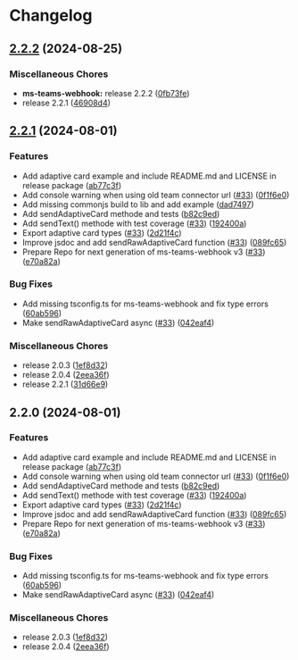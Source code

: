 # Changelog

## [2.2.2](https://github.com/waigel/node-ms-teams-webhook/compare/ms-teams-webhook-v2.2.1...ms-teams-webhook@v2.2.2) (2024-08-25)


### Miscellaneous Chores

* **ms-teams-webhook:** release 2.2.2 ([0fb73fe](https://github.com/waigel/node-ms-teams-webhook/commit/0fb73fe3de6ab16a5ccbb086e945ce88efa4689a))
* release 2.2.1 ([46908d4](https://github.com/waigel/node-ms-teams-webhook/commit/46908d4317b452915eb77c7cfe4663c39769b8c6))

## [2.2.1](https://github.com/waigel/node-ms-teams-webhook/compare/ms-teams-webhook-v2.2.0...ms-teams-webhook-v2.2.1) (2024-08-01)


### Features

* Add adaptive card example and include README.md and LICENSE in release package ([ab77c3f](https://github.com/waigel/node-ms-teams-webhook/commit/ab77c3f6ca4ff2fe6a52058b95eee4965fe6d876))
* Add console warning when using old team connector url ([#33](https://github.com/waigel/node-ms-teams-webhook/issues/33)) ([0f1f6e0](https://github.com/waigel/node-ms-teams-webhook/commit/0f1f6e0b9cc0175b70dbaa6757f5a05b760cb1ad))
* Add missing commonjs build to lib and add example ([dad7497](https://github.com/waigel/node-ms-teams-webhook/commit/dad7497e8ef925988f17072725ac827e0e732b5e))
* Add sendAdaptiveCard methode and tests ([b82c9ed](https://github.com/waigel/node-ms-teams-webhook/commit/b82c9edb156503f6bd305d02c34772d8f42f99c2))
* Add sendText() methode with test coverage  ([#33](https://github.com/waigel/node-ms-teams-webhook/issues/33)) ([192400a](https://github.com/waigel/node-ms-teams-webhook/commit/192400a2959a7eefef56197ee7a12a01016b2070))
* Export adaptive card types ([#33](https://github.com/waigel/node-ms-teams-webhook/issues/33)) ([2d21f4c](https://github.com/waigel/node-ms-teams-webhook/commit/2d21f4c799cf4775212afebedaa757d5a7b227a7))
* Improve jsdoc and add sendRawAdaptiveCard function ([#33](https://github.com/waigel/node-ms-teams-webhook/issues/33)) ([089fc65](https://github.com/waigel/node-ms-teams-webhook/commit/089fc652dd62fd1313559e095b88acd50e897538))
* Prepare Repo for next generation of ms-teams-webhook v3 ([#33](https://github.com/waigel/node-ms-teams-webhook/issues/33)) ([e70a82a](https://github.com/waigel/node-ms-teams-webhook/commit/e70a82a02702561e23d0099fac913afad1f566e0))


### Bug Fixes

* Add missing tsconfig.ts for ms-teams-webhook and fix type errors ([60ab596](https://github.com/waigel/node-ms-teams-webhook/commit/60ab596aa6d9fbdd21f96165f53bb16a609e9ae2))
* Make sendRawAdaptiveCard async ([#33](https://github.com/waigel/node-ms-teams-webhook/issues/33)) ([042eaf4](https://github.com/waigel/node-ms-teams-webhook/commit/042eaf4d46eccd346278ee0ef03a401b943304db))


### Miscellaneous Chores

* release 2.0.3 ([1ef8d32](https://github.com/waigel/node-ms-teams-webhook/commit/1ef8d32a00b39c527449679d30dfc7dbb6840d08))
* release 2.0.4 ([2eea36f](https://github.com/waigel/node-ms-teams-webhook/commit/2eea36f31462128de7c13be1cf3de60edb14674a))
* release 2.2.1 ([31d66e9](https://github.com/waigel/node-ms-teams-webhook/commit/31d66e9f51f1363d39047d22786986c23f56bfa9))

## 2.2.0 (2024-08-01)


### Features

* Add adaptive card example and include README.md and LICENSE in release package ([ab77c3f](https://github.com/waigel/node-ms-teams-webhook/commit/ab77c3f6ca4ff2fe6a52058b95eee4965fe6d876))
* Add console warning when using old team connector url ([#33](https://github.com/waigel/node-ms-teams-webhook/issues/33)) ([0f1f6e0](https://github.com/waigel/node-ms-teams-webhook/commit/0f1f6e0b9cc0175b70dbaa6757f5a05b760cb1ad))
* Add sendAdaptiveCard methode and tests ([b82c9ed](https://github.com/waigel/node-ms-teams-webhook/commit/b82c9edb156503f6bd305d02c34772d8f42f99c2))
* Add sendText() methode with test coverage  ([#33](https://github.com/waigel/node-ms-teams-webhook/issues/33)) ([192400a](https://github.com/waigel/node-ms-teams-webhook/commit/192400a2959a7eefef56197ee7a12a01016b2070))
* Export adaptive card types ([#33](https://github.com/waigel/node-ms-teams-webhook/issues/33)) ([2d21f4c](https://github.com/waigel/node-ms-teams-webhook/commit/2d21f4c799cf4775212afebedaa757d5a7b227a7))
* Improve jsdoc and add sendRawAdaptiveCard function ([#33](https://github.com/waigel/node-ms-teams-webhook/issues/33)) ([089fc65](https://github.com/waigel/node-ms-teams-webhook/commit/089fc652dd62fd1313559e095b88acd50e897538))
* Prepare Repo for next generation of ms-teams-webhook v3 ([#33](https://github.com/waigel/node-ms-teams-webhook/issues/33)) ([e70a82a](https://github.com/waigel/node-ms-teams-webhook/commit/e70a82a02702561e23d0099fac913afad1f566e0))


### Bug Fixes

* Add missing tsconfig.ts for ms-teams-webhook and fix type errors ([60ab596](https://github.com/waigel/node-ms-teams-webhook/commit/60ab596aa6d9fbdd21f96165f53bb16a609e9ae2))
* Make sendRawAdaptiveCard async ([#33](https://github.com/waigel/node-ms-teams-webhook/issues/33)) ([042eaf4](https://github.com/waigel/node-ms-teams-webhook/commit/042eaf4d46eccd346278ee0ef03a401b943304db))


### Miscellaneous Chores

* release 2.0.3 ([1ef8d32](https://github.com/waigel/node-ms-teams-webhook/commit/1ef8d32a00b39c527449679d30dfc7dbb6840d08))
* release 2.0.4 ([2eea36f](https://github.com/waigel/node-ms-teams-webhook/commit/2eea36f31462128de7c13be1cf3de60edb14674a))
